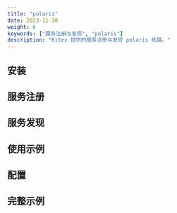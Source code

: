 ```yaml
---
title: "polaris"
date: 2023-11-30
weight: 6
keywords: ["服务注册与发现", "polaris"]
description: "Kitex 提供的服务注册与发现 polaris 拓展。"
---
```


## 安装

## 服务注册

## 服务发现

## 使用示例

## 配置

## 完整示例

